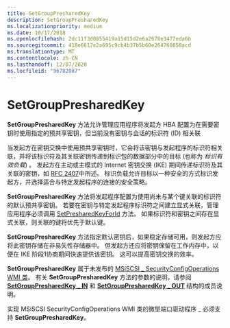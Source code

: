 ```yaml
---
title: SetGroupPresharedKey
description: SetGroupPresharedKey
ms.localizationpriority: medium
ms.date: 10/17/2018
ms.openlocfilehash: 2dc11f3d0855419a15d15d2e6a2678e3477eda6b
ms.sourcegitcommit: 418e6617e2a695c9cb4b37b5b60e264760858acd
ms.translationtype: MT
ms.contentlocale: zh-CN
ms.lasthandoff: 12/07/2020
ms.locfileid: "96782087"
---
```

# <a name="setgrouppresharedkey"></a>SetGroupPresharedKey


**SetGroupPresharedKey** 方法允许管理应用程序将发起方 HBA 配置为在需要密钥时使用指定的预共享密钥，但当前没有密钥与会话的标识符 (ID) 相关联

当发起方在密钥交换中使用预共享密钥时，它会将该密钥与发起程序的标识符相关联，并将该标识符及其关联密钥传递到标识包的数据部分中的目标 (也称为 *标识有效负载*) 。 发起方在主动或主模式的 Internet 密钥交换 (IKE) 期间传递标识符及其关联的密钥，如 [RFC 2407](https://go.microsoft.com/fwlink/p/?linkid=64840)中所述。 标识负载允许目标以一种安全的方式标识发起方，并选择适合与特定发起程序的连接的安全策略。

**SetGroupPresharedKey** 方法将发起程序配置为使用尚未与某个键关联的标识符的默认预共享密钥。 若要在密钥与特定发起程序标识符之间建立显式关联，管理应用程序必须调用 [SetPresharedKeyForId](setpresharedkeyforid.md) 方法。 如果标识符和密钥之间存在显式关联，则关联的键将优先于默认键。

**SetGroupPresharedKey** 方法指定默认密钥后，如果稳定存储可用，则发起方应将此密钥存储在非易失性存储器中。 但发起方还应将密钥保留在工作内存中，以便在 IKE 阶段1协商期间快速提供该密钥。 这可以提高密钥交换的效率。

**SetGroupPresharedKey** 属于未发布的 [MSiSCSI \_ SecurityConfigOperations WMI 类](msiscsi-securityconfigoperations-wmi-class.md)。 有关 **SetGroupPresharedKey** 方法的参数的说明，请参阅 [**SetGroupPresharedKey \_ IN**](/windows-hardware/drivers/ddi/iscsiop/ns-iscsiop-_setgrouppresharedkey_in) 和 [**SetGroupPresharedKey \_ OUT**](/windows-hardware/drivers/ddi/iscsiop/ns-iscsiop-_setgrouppresharedkey_out) 结构的成员说明。

实现 MSiSCSI SecurityConfigOperations WMI 类的微型端口驱动程序 \_ 必须支持 **SetGroupPresharedKey**。

 


